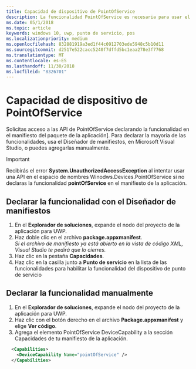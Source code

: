 ```yaml
---
title: Capacidad de dispositivo de PointOfService
description: La funcionalidad PointOfService es necesaria para usar el espacio de nombres Windows.Devices.PointOfService.
ms.date: 05/1/2018
ms.topic: article
keywords: windows 10, uwp, punto de servicio, pos
ms.localizationpriority: medium
ms.openlocfilehash: 832881919a3ed1f44c0912703ede5948c5b10d11
ms.sourcegitcommit: d2517e522cacc5240f7dffd5bc1eaa278e3f7768
ms.translationtype: MT
ms.contentlocale: es-ES
ms.lasthandoff: 11/30/2018
ms.locfileid: "8326701"
---
```

# <a name="pointofservice-device-capability"></a>Capacidad de dispositivo de PointOfService
Solicitas acceso a las API de PointOfService declarando la funcionalidad en el manifiesto del paquete de la aplicación]. Para declarar la mayoría de las funcionalidades, usa el Diseñador de manifiestos, en Microsoft Visual Studio, o puedes agregarlas manualmente.  

> [!Important]
> Recibirás el error **System.UnauthorizedAccessException** al intentar usar una API en el espacio de nombres Winodws.Devices.PointOfService si no declaras la funcionalidad **pointOfService** en el manifiesto de la aplicación. 

## <a name="declare-capability-using-manifest-designer"></a>Declarar la funcionalidad con el Diseñador de manifiestos

1. En el **Explorador de soluciones**, expande el nodo del proyecto de la aplicación para UWP.
2. Haz doble clic en el archivo **package.appxmanifest**.  
*Si el archivo de manifiesto ya está abierto en la vista de código XML, Visual Studio te pedirá que lo cierres.*
3. Haz clic en la pestaña **Capacidades**.
4. Haz clic en la casilla junto a **Punto de servicio** en la lista de las funcionalidades para habilitar la funcionalidad del dispositivo de punto de servicio


## <a name="declare-capability-manually"></a>Declarar la funcionalidad manualmente

1. En el **Explorador de soluciones**, expande el nodo del proyecto de la aplicación para UWP.
2. Haz clic con el botón derecho en el archivo **Package.appxmanifest** y elige **Ver código**.
3. Agrega el elemento PointOfService DeviceCapability a la sección Capacidades de tu manifiesto de la aplicación.  

```xml
  <Capabilities>
    <DeviceCapability Name="pointOfService" />
  </Capabilities>
   ```
